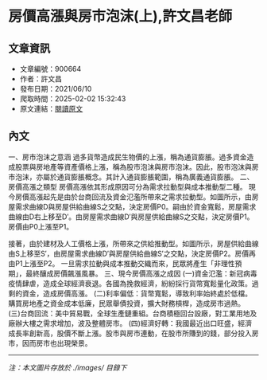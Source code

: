 # 房價高漲與房市泡沫(上),許文昌老師

## 文章資訊
- 文章編號：900664
- 作者：許文昌
- 發布日期：2021/06/10
- 爬取時間：2025-02-02 15:32:43
- 原文連結：[閱讀原文](https://real-estate.get.com.tw/Columns/detail.aspx?no=900664)

## 內文
一、房市泡沫之意涵
過多貨幣造成民生物價的上漲，稱為通貨膨脹。過多資金造成股票與房地產等資產價格上漲，稱為股市泡沫與房市泡沫。因此，股市泡沫與房市泡沫，亦屬於通貨膨脹概念。其計入通貨膨脹範圍，稱為廣義通貨膨脹。
二、房價高漲之類型
房價高漲依其形成原因可分為需求拉動型與成本推動型二種。 現今房價高漲起先是由於台商回流及資金氾濫所帶來之需求拉動型。如圖所示，由房屋需求曲線D與房屋供給曲線S之交點，決定房價P0。嗣由於資金寬鬆，房屋需求曲線由D右上移至D′。由房屋需求曲線D′與房屋供給曲線S之交點，決定房價P1。房價由P0上漲至P1。

接著，由於建材及人工價格上漲，所帶來之供給推動型。如圖所示，房屋供給曲線由S上移至S′，由房屋需求曲線D′與房屋供給曲線S′之交點，決定房價P2。房價再由P1上漲至P2。
一旦需求拉動與成本推動交織而來，民眾將產生「非理性預期」，最終釀成房價飆漲風暴。
三、現今房價高漲之成因
(一)資金氾濫：新冠病毒疫情肆虐，造成全球經濟衰退。各國為挽救經濟，紛紛採行貨幣寬鬆量化政策。過剩的資金，造成房價高漲。
(二)利率偏低：貨幣寬鬆，導致利率始終處於低檔。購買房地產之資金成本低廉，民眾舉債投資，擴大財務槓桿，造成房市過熱。
(三)台商回流：美中貿易戰，全球生產鏈重組。台商積極回台設廠，對工業用地及廠辦大樓之需求增加，波及整體房市。
(四)經濟好轉：我國最近出口旺盛，經濟成長率創新高，股價不斷上漲。股市與房市連動，在股市所賺到的錢，部分投入房市，因而房市也出現榮景。

---
*注：本文圖片存放於 ./images/ 目錄下*
